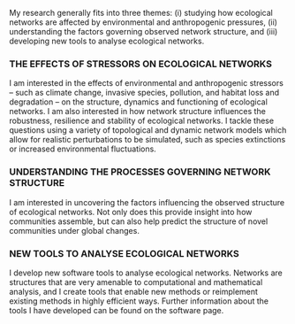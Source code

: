 

My research generally fits into three themes: (i) studying how ecological networks are affected by environmental and anthropogenic pressures, (ii) understanding the factors governing observed network structure, and (iii) developing new tools to analyse ecological networks.

### THE EFFECTS OF STRESSORS ON ECOLOGICAL NETWORKS

I am interested in the effects of environmental and anthropogenic stressors – such as climate change, invasive species, pollution, and habitat loss and degradation – on the structure, dynamics and functioning of ecological networks. I am also interested in how network structure influences the robustness, resilience and stability of ecological networks. I tackle these questions using a variety of topological and dynamic network models which allow for realistic perturbations to be simulated, such as species extinctions or increased environmental fluctuations.

### UNDERSTANDING THE PROCESSES GOVERNING NETWORK STRUCTURE

I am interested in uncovering the factors influencing the observed structure of ecological networks. Not only does this provide insight into how communities assemble, but can also help predict the structure of novel communities under global changes.

### NEW TOOLS TO ANALYSE ECOLOGICAL NETWORKS

I develop new software tools to analyse ecological networks. Networks are structures that are very amenable to computational and mathematical analysis, and I create tools that enable new methods or reimplement existing methods in highly efficient ways. Further information about the tools I have developed can be found on the software page.
